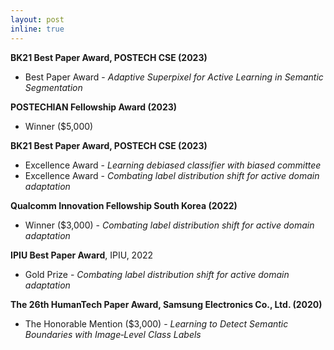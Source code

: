 ```yaml
---
layout: post
inline: true
---
```

**BK21 Best Paper Award, POSTECH CSE (2023)**
- Best Paper Award \- *Adaptive Superpixel for Active Learning in Semantic Segmentation*

**POSTECHIAN Fellowship Award (2023)**
- Winner ($5,000)

**BK21 Best Paper Award, POSTECH CSE (2023)**
- Excellence Award \- *Learning debiased classifier with biased committee*
- Excellence Award \- *Combating label distribution shift for active domain adaptation*

**Qualcomm Innovation Fellowship South Korea (2022)**
- Winner ($3,000) \- *Combating label distribution shift for active domain adaptation*

**IPIU Best Paper Award**, IPIU, 2022 
- Gold Prize \- *Combating label distribution shift for active domain adaptation*

**The 26th HumanTech Paper Award, Samsung Electronics Co., Ltd. (2020)**
- The Honorable Mention ($3,000) \- *Learning to Detect Semantic Boundaries with Image‑Level Class Labels*